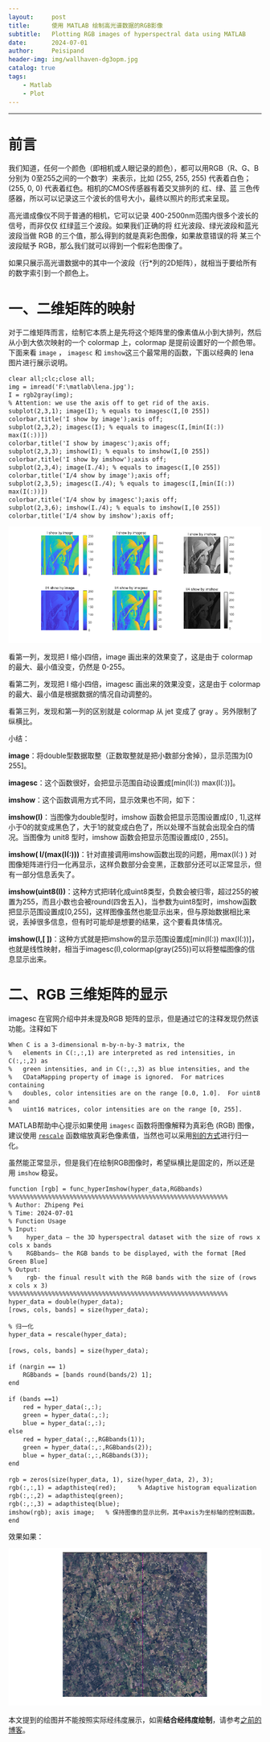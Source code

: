 ```yaml
---
layout:     post
title:      使用 MATLAB 绘制高光谱数据的RGB影像
subtitle:   Plotting RGB images of hyperspectral data using MATLAB
date:       2024-07-01
author:     Peisipand
header-img: img/wallhaven-dg3opm.jpg
catalog: true
tags:
    - Matlab
    - Plot
---
```



---

# 前言

我们知道，任何一个颜色（即相机或人眼记录的颜色），都可以用RGB（R、G、B分别为 0至255之间的一个数字）来表示，比如 (255, 255, 255) 代表着白色；(255, 0, 0) 代表着红色。相机的CMOS传感器有着交叉排列的 红、绿、蓝 三色传感器，所以可以记录这三个波长的信号大小，最终以照片的形式来呈现。

高光谱成像仪不同于普通的相机，它可以记录 400-2500nm范围内很多个波长的信号，而非仅仅 红绿蓝三个波段。如果我们正确的将 红光波段、绿光波段和蓝光波段当做 RGB 的三个值，那么得到的就是真彩色图像，如果故意错误的将 某三个波段赋予 RGB，那么我们就可以得到一个假彩色图像了。

如果只展示高光谱数据中的其中一个波段（行*列的2D矩阵），就相当于要给所有的数字索引到一个颜色上。

# 一、二维矩阵的映射

对于二维矩阵而言，绘制它本质上是先将这个矩阵里的像素值从小到大排列，然后从小到大依次映射的一个 colormap 上，colormap 是提前设置好的一个颜色带。下面来看 `image` ， `imagesc` 和 `imshow`这三个最常用的函数，下面以经典的 lena 图片进行展示说明。
```
clear all;clc;close all;
img = imread('F:\matlab\lena.jpg');
I = rgb2gray(img);
% Attention: we use the axis off to get rid of the axis.
subplot(2,3,1); image(I); % equals to imagesc(I,[0 255])
colorbar,title('I show by image');axis off;
subplot(2,3,2); imagesc(I); % equals to imagesc(I,[min(I(:)) max(I(:))])
colorbar,title('I show by imagesc');axis off;
subplot(2,3,3); imshow(I); % equals to imshow(I,[0 255])
colorbar,title('I show by imshow');axis off;
subplot(2,3,4); image(I./4); % equals to imagesc(I,[0 255])
colorbar,title('I/4 show by image');axis off;
subplot(2,3,5); imagesc(I./4); % equals to imagesc(I,[min(I(:)) max(I(:))])
colorbar,title('I/4 show by imagesc');axis off;
subplot(2,3,6); imshow(I./4); % equals to imshow(I,[0 255])
colorbar,title('I/4 show by imshow');axis off;
```

![picture1](/img/Matlab_image/1.png "图1")

看第一列，发现把 I 缩小四倍，image 画出来的效果变了，这是由于 colormap 的最大、最小值没变，仍然是 0-255。

看第二列，发现把 I 缩小四倍，imagesc 画出来的效果没变，这是由于 colormap 的最大、最小值是根据数据的情况自动调整的。

看第三列，发现和第一列的区别就是 colormap 从 jet 变成了 gray 。另外限制了纵横比。

小结：

**image**：将double型数据取整（正数取整就是把小数部分舍掉），显示范围为[0 255]。

**imagesc**：这个函数很好，会把显示范围自动设置成[min(I(:)) max(I(:))]。

**imshow**：这个函数调用方式不同，显示效果也不同，如下：

**imshow(I)**：当图像为double型时，imshow 函数会把显示范围设置成[0 , 1],这样小于0的就变成黑色了，大于1的就变成白色了，所以处理不当就会出现全白的情况。当图像为 unit8 型时，imshow 函数会把显示范围设置成[0 , 255]。

**imshow( I/(max(I(:)))**：针对直接调用imshow函数出现的问题，用max(I(:) ) 对图像矩阵进行归一化再显示，这样负数部分会变黑，正数部分还可以正常显示，但有一部分信息丢失了。

**imshow(uint8(I))**：这种方式把I转化成uint8类型，负数会被归零，超过255的被置为255，而且小数也会被round(四舍五入)，当参数为uint8型时，imshow函数把显示范围设置成[0,255]，这样图像虽然也能显示出来，但与原始数据相比来说，丢掉很多信息，但有时可能却是想要的结果，这个要看具体情况。

**imshow(I,[ ])**：这种方式就是把imshow的显示范围设置成[min(I(:)) max(I(:))]，也就是线性映射，相当于imagesc(I),colormap(gray(255))可以将整幅图像的信息显示出来。

# 二、RGB 三维矩阵的显示

 imagesc 在官网介绍中并未提及RGB 矩阵的显示，但是通过它的注释发现仍然该功能。注释如下

```
When C is a 3-dimensional m-by-n-by-3 matrix, the
%   elements in C(:,:,1) are interpreted as red intensities, in C(:,:,2) as
%   green intensities, and in C(:,:,3) as blue intensities, and the
%   CDataMapping property of image is ignored.  For matrices containing
%   doubles, color intensities are on the range [0.0, 1.0].  For uint8 and
%   uint16 matrices, color intensities are on the range [0, 255].
```

MATLAB帮助中心提示如果使用 `imagesc` 函数将图像解释为真彩色 (RGB) 图像，建议使用 [`rescale`](https://ww2.mathworks.cn/help/matlab/ref/rescale.html) 函数缩放真彩色像素值，当然也可以采用[别的方式](https://blog.csdn.net/NBDwo/article/details/115564548)进行归一化。

虽然能正常显示，但是我们在绘制RGB图像时，希望纵横比是固定的，所以还是用 `imshow` 稳妥。

```
function [rgb] = func_hyperImshow(hyper_data,RGBbands)
%%%%%%%%%%%%%%%%%%%%%%%%%%%%%%%%%%%%%%%%%%%%%%%%%%%%%%%%%%%%%
% Author: Zhipeng Pei
% Time: 2024-07-01
% Function Usage
% Input:
%    hyper_data — the 3D hyperspectral dataset with the size of rows x cols x bands
%    RGBbands— the RGB bands to be displayed, with the format [Red Green Blue]
% Output:
%    rgb- the finual result with the RGB bands with the size of (rows x cols x 3)  
%%%%%%%%%%%%%%%%%%%%%%%%%%%%%%%%%%%%%%%%%%%%%%%%%%%%%%%%%%%%%
hyper_data = double(hyper_data);
[rows, cols, bands] = size(hyper_data);

% 归一化
hyper_data = rescale(hyper_data);

[rows, cols, bands] = size(hyper_data);

if (nargin == 1)
    RGBbands = [bands round(bands/2) 1];
end

if (bands ==1)
    red = hyper_data(:,:);
    green = hyper_data(:,:);
    blue = hyper_data(:,:);
else
    red = hyper_data(:,:,RGBbands(1));
    green = hyper_data(:,:,RGBbands(2));
    blue = hyper_data(:,:,RGBbands(3));
end

rgb = zeros(size(hyper_data, 1), size(hyper_data, 2), 3);
rgb(:,:,1) = adapthisteq(red);      % Adaptive histogram equalization
rgb(:,:,2) = adapthisteq(green);
rgb(:,:,3) = adapthisteq(blue);
imshow(rgb); axis image;   % 保持图像的显示比例，其中axis为坐标轴的控制函数。
end
```

效果如果：

![picture1](/img/Matlab_image/2.png "图2")



本文提到的绘图并不能按照实际经纬度展示，如需**结合经纬度绘制**，请参考[之前的博客](https://peisipand.github.io/2022/04/13/Matlab_geoshow/)。
